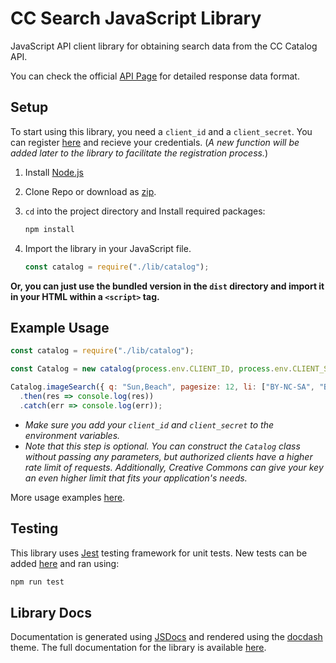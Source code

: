 # CC Search JavaScript Library

JavaScript API client library for obtaining search data from the CC Catalog API.

You can check the official [API Page](https://api.creativecommons.engineering/) for detailed response data format.

## Setup

To start using this library, you need a `client_id` and a `client_secret`. You can register [here](https://api.creativecommons.engineering/oauth2/register) and recieve your credentials. (*A new function will be added later to the library to facilitate the registration process.*)

1. Install [Node.js](https://nodejs.org/en/)

2. Clone Repo or download as [zip](https://github.com/ahmedkrmn/CC-Search-Library/archive/master.zip).

3. `cd` into the project directory and Install required packages:

   ```bash
   npm install
   ```

4. Import the library in your JavaScript file.

   ```javascript
   const catalog = require("./lib/catalog");
   ```

**Or, you can just use the bundled version in the `dist` directory and import it in your HTML within a `<script>` tag.**

## Example Usage

```javascript
const catalog = require("./lib/catalog");

const Catalog = new catalog(process.env.CLIENT_ID, process.env.CLIENT_SECRET);

Catalog.imageSearch({ q: "Sun,Beach", pagesize: 12, li: ["BY-NC-SA", "BY"] })
  .then(res => console.log(res))
  .catch(err => console.log(err));
```

- _Make sure you add your `client_id` and `client_secret` to the environment variables._
- _Note that this step is optional. You can construct the `Catalog` class without passing any parameters, but authorized clients have a higher rate limit of requests. Additionally, Creative Commons can give your key an even higher limit that fits your application's needs._

More usage examples [here](https://github.com/ahmedkrmn/CC-Search-Library/blob/master/example.js).

## Testing

This library uses [Jest](https://jestjs.io/) testing framework for unit tests. New tests can be added [here](https://github.com/ahmedkrmn/CC-Search-Library/blob/master/test/lib/client.test.js) and ran using:

```bash
npm run test
```

## Library Docs

Documentation is generated using [JSDocs](<http://usejsdoc.org/>) and rendered using the [docdash](<https://github.com/clenemt/docdash>) theme.
The full documentation for the library is available [here](https://ahmedkrmn.github.io/CC-Search-Library/).